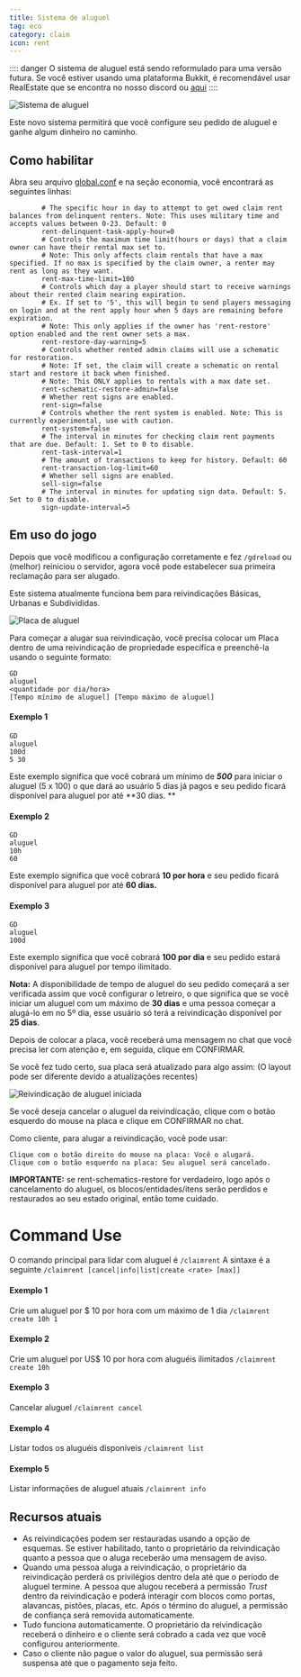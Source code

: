 ```yaml
---
title: Sistema de aluguel
tag: eco
category: claim
icon: rent
---
```


:::: danger O sistema de aluguel está sendo reformulado para uma versão futura.
Se você estiver usando uma plataforma Bukkit, é recomendável usar RealEstate que se encontra no nosso discord ou [aqui](/br/hooks/RealEstate.html)
::::

![Sistema de aluguel](https://media.discordapp.net/attachments/709505646457913426/709992848963141632/2019-12-18_22.png)

Este novo sistema permitirá que você configure seu pedido de aluguel e ganhe algum dinheiro no caminho.

## Como habilitar

Abra seu arquivo [global.conf](/br/wiki/advanced/Global-Config.html) e na seção economia, você encontrará as seguintes linhas:

```
        # The specific hour in day to attempt to get owed claim rent balances from delinquent renters. Note: This uses military time and accepts values between 0-23. Default: 0
        rent-delinquent-task-apply-hour=0
        # Controls the maximum time limit(hours or days) that a claim owner can have their rental max set to.
        # Note: This only affects claim rentals that have a max specified. If no max is specified by the claim owner, a renter may rent as long as they want.
        rent-max-time-limit=100
        # Controls which day a player should start to receive warnings about their rented claim nearing expiration. 
        # Ex. If set to '5', this will begin to send players messaging on login and at the rent apply hour when 5 days are remaining before expiration.
        # Note: This only applies if the owner has 'rent-restore' option enabled and the rent owner sets a max.
        rent-restore-day-warning=5
        # Controls whether rented admin claims will use a schematic for restoration.
        # Note: If set, the claim will create a schematic on rental start and restore it back when finished.
        # Note: This ONLY applies to rentals with a max date set.
        rent-schematic-restore-admin=false
        # Whether rent signs are enabled.
        rent-sign=false
        # Controls whether the rent system is enabled. Note: This is currently experimental, use with caution.
        rent-system=false
        # The interval in minutes for checking claim rent payments that are due. Default: 1. Set to 0 to disable.
        rent-task-interval=1
        # The amount of transactions to keep for history. Default: 60
        rent-transaction-log-limit=60
        # Whether sell signs are enabled.
        sell-sign=false
        # The interval in minutes for updating sign data. Default: 5. Set to 0 to disable.
        sign-update-interval=5
```

## Em uso do jogo

Depois que você modificou a configuração corretamente e fez `/gdreload` ou (melhor) reiniciou o servidor, agora você pode estabelecer sua primeira reclamação para ser alugado.

Este sistema atualmente funciona bem para reivindicações Básicas, Urbanas e Subdivididas.

![Placa de aluguel](https://i.imgur.com/sPB7pMs.png)

Para começar a alugar sua reivindicação, você precisa colocar um Placa dentro de uma reivindicação de propriedade específica e preenchê-la usando o seguinte formato:

```
GD
aluguel
<quantidade por dia/hora>
[Tempo mínimo de aluguel] [Tempo máximo de aluguel]
```

#### Exemplo 1
```
GD
aluguel
100d
5 30
```
Este exemplo significa que você cobrará um mínimo de ***500*** para iniciar o aluguel (5 x 100) o que dará ao usuário 5 dias já pagos e seu pedido ficará disponível para aluguel por até **30 dias. **

#### Exemplo 2
```
GD
aluguel
10h
60
```
Este exemplo significa que você cobrará **10 por hora** e seu pedido ficará disponível para aluguel por até **60 dias.**

#### Exemplo 3
```
GD
aluguel
100d
```
Este exemplo significa que você cobrará **100 por dia** e seu pedido estará disponível para aluguel por tempo ilimitado.

**Nota:** A disponibilidade de tempo de aluguel do seu pedido começará a ser verificada assim que você configurar o letreiro, o que significa que se você iniciar um aluguel com um máximo de **30 dias** e uma pessoa começar a alugá-lo em no 5º dia, esse usuário só terá a reivindicação disponível por **25 dias**.

Depois de colocar a placa, você receberá uma mensagem no chat que você precisa ler com atenção e, em seguida, clique em CONFIRMAR.

Se você fez tudo certo, sua placa será atualizado para algo assim: (O layout pode ser diferente devido a atualizações recentes)

![Reivindicação de aluguel iniciada](https://i.imgur.com/e194JUX.png)

Se você deseja cancelar o aluguel da reivindicação, clique com o botão esquerdo do mouse na placa e clique em CONFIRMAR no chat.

Como cliente, para alugar a reivindicação, você pode usar:

```
Clique com o botão direito do mouse na placa: Você o alugará.
Clique com o botão esquerdo na placa: Seu aluguel será cancelado.
```
**IMPORTANTE:** se rent-schematics-restore for verdadeiro, logo após o cancelamento do aluguel, os blocos/entidades/itens serão perdidos e restaurados ao seu estado original, então tome cuidado.

# Command Use
O comando principal para lidar com aluguel é `/claimrent`
A sintaxe é a seguinte
`/claimrent [cancel|info|list|create <rate> [max]]`

#### Exemplo 1

Crie um aluguel por $ 10 por hora com um máximo de 1 dia 
`/claimrent create 10h 1`

#### Exemplo 2

Crie um aluguel por US$ 10 por hora com aluguéis ilimitados
`/claimrent create 10h`

#### Exemplo 3

Cancelar aluguel
`/claimrent cancel`


#### Exemplo 4

Listar todos os aluguéis disponíveis
`/claimrent list`


#### Exemplo 5

Listar informações de aluguel atuais
`/claimrent info`



## Recursos atuais
* As reivindicações podem ser restauradas usando a opção de esquemas. Se estiver habilitado, tanto o proprietário da reivindicação quanto a pessoa que o aluga receberão uma mensagem de aviso.
* Quando uma pessoa aluga a reivindicação, o proprietário da reivindicação perderá os privilégios dentro dela até que o período de aluguel termine. A pessoa que alugou receberá a permissão _Trust_ dentro da reivindicação e poderá interagir com blocos como portas, alavancas, pistões, placas, etc. Após o término do aluguel, a permissão de confiança será removida automaticamente.
* Tudo funciona automaticamente. O proprietário da reivindicação receberá o dinheiro e o cliente será cobrado a cada vez que você configurou anteriormente.
* Caso o cliente não pague o valor do aluguel, sua permissão será suspensa até que o pagamento seja feito.